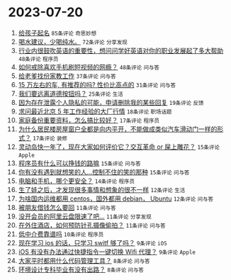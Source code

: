 # 2023-07-20

1. [给孩子起名](https://www.v2ex.com/t/958173) `85条评论` `奇思妙想`
1. [喝水建议，少喝纯水。](https://www.v2ex.com/t/958168) `72条评论` `分享发现`
1. [行业内很鼓吹英语的重要性，想问问学好英语对你的职业发展起了多大帮助](https://www.v2ex.com/t/958207) `48条评论` `程序员`
1. [如何戒除喜欢手机刷短视频的网瘾？](https://www.v2ex.com/t/958161) `48条评论` `问与答`
1. [给老爹找份家教工作](https://www.v2ex.com/t/958188) `37条评论` `问与答`
1. [15 万左右的车, 有推荐的吗? 性价比高点的](https://www.v2ex.com/t/958192) `31条评论` `问与答`
1. [我们要远离道德按钮吗？](https://www.v2ex.com/t/958203) `25条评论` `生活`
1. [因为存在泄露个人隐私的可能，申请删除我的某些回复](https://www.v2ex.com/t/958164) `19条评论` `反馈`
1. [求问最近北京 5 年工作经验的大厂行情](https://www.v2ex.com/t/958175) `18条评论` `职场话题`
1. [家庭备份重要资料，怎么搞比较好？](https://www.v2ex.com/t/958171) `17条评论` `程序员`
1. [为什么居民楼房屋窗户全都是向内平开，不能做成类似汽车滑动门一样的形式？](https://www.v2ex.com/t/958163) `17条评论` `装修`
1. [灵动岛快一年了，现在大家如何评价它？交互革命 or 屎上雕花？](https://www.v2ex.com/t/958208) `15条评论` `Apple`
1. [程序员有什么可以挣钱的路嘛](https://www.v2ex.com/t/958169) `15条评论` `问与答`
1. [你有没有遇到就想笑的人…控制不住的笑的那种](https://www.v2ex.com/t/958166) `15条评论` `问与答`
1. [电脑和手机，哪个更安全？](https://www.v2ex.com/t/958172) `14条评论` `程序员`
1. [生了娃之后，才发现很多事情和想象的很不一样](https://www.v2ex.com/t/958204) `12条评论` `生活`
1. [为啥国内运维都用 centos，国外都用 debian， Ubuntu](https://www.v2ex.com/t/958165) `12条评论` `问与答`
1. [被朋友借钱怎么要回](https://www.v2ex.com/t/958211) `11条评论` `问与答`
1. [没开会员的阿里云盘限速了吧...](https://www.v2ex.com/t/958178) `11条评论` `分享发现`
1. [在外住酒店，如何预防针孔摄像偷拍？](https://www.v2ex.com/t/958160) `11条评论` `问与答`
1. [低中介费靠谱吗](https://www.v2ex.com/t/958174) `10条评论` `程序员`
1. [现在学习 ios 的话，只学习 switf 够了吗？](https://www.v2ex.com/t/958193) `9条评论` `iOS`
1. [iOS 有没有办法通过快捷指令一键切换 Wifi 代理？](https://www.v2ex.com/t/958170) `9条评论` `Apple`
1. [大家平时都用什么代码管理工具？](https://www.v2ex.com/t/958183) `8条评论` `问与答`
1. [环境设计专科毕业有没有出路？](https://www.v2ex.com/t/958182) `8条评论` `问与答`
